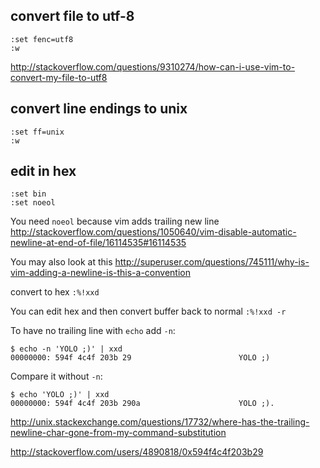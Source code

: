 ## convert file to utf-8

```
:set fenc=utf8
:w
```

http://stackoverflow.com/questions/9310274/how-can-i-use-vim-to-convert-my-file-to-utf8

## convert line endings to unix

```
:set ff=unix
:w
```

## edit in hex

```
:set bin
:set noeol
```

You need `noeol` because vim adds trailing new line http://stackoverflow.com/questions/1050640/vim-disable-automatic-newline-at-end-of-file/16114535#16114535

You may also look at this http://superuser.com/questions/745111/why-is-vim-adding-a-newline-is-this-a-convention


convert to hex `:%!xxd`

You can edit hex and then convert buffer back to normal `:%!xxd -r`

To have no trailing line with `echo` add `-n`:

```
$ echo -n 'YOLO ;)' | xxd
00000000: 594f 4c4f 203b 29                        YOLO ;)
```

Compare it without `-n`:

```
$ echo 'YOLO ;)' | xxd
00000000: 594f 4c4f 203b 290a                      YOLO ;).
```

http://unix.stackexchange.com/questions/17732/where-has-the-trailing-newline-char-gone-from-my-command-substitution

http://stackoverflow.com/users/4890818/0x594f4c4f203b29
